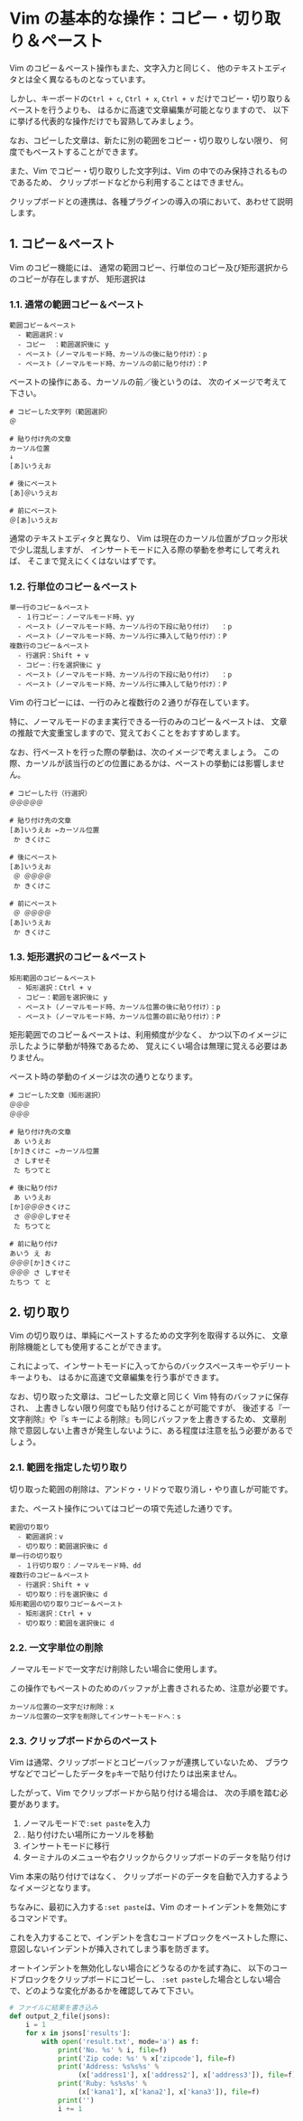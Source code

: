 # Vim の基本的な操作：コピー・切り取り＆ペースト

Vim のコピー＆ペースト操作もまた、文字入力と同じく、
他のテキストエディタとは全く異なるものとなっています。

しかし、キーボードの`Ctrl + c`, `Ctrl + x`, `Ctrl + v`
だけでコピー・切り取り＆ペーストを行うよりも、
はるかに高速で文章編集が可能となりますので、
以下に挙げる代表的な操作だけでも習熟してみましょう。

なお、コピーした文章は、新たに別の範囲をコピー・切り取りしない限り、
何度でもペーストすることができます。

また、Vim でコピー・切り取りした文字列は、Vim の中でのみ保持されるものであるため、
クリップボードなどから利用することはできません。

クリップボードとの連携は、各種プラグインの導入の項において、あわせて説明します。

## 1. コピー＆ペースト

Vim のコピー機能には、
通常の範囲コピー、行単位のコピー及び矩形選択からのコピーが存在しますが、
矩形選択は

### 1.1. 通常の範囲コピー＆ペースト

```text
範囲コピー＆ペースト
  - 範囲選択：v
  - コピー  ：範囲選択後に y
  - ペースト（ノーマルモード時、カーソルの後に貼り付け）：p
  - ペースト（ノーマルモード時、カーソルの前に貼り付け）：P
```

ペーストの操作にある、カーソルの前／後というのは、
次のイメージで考えて下さい。

```text
# コピーした文字列（範囲選択）
＠

# 貼り付け先の文章
カーソル位置
↓
[あ]いうえお

# 後にペースト
[あ]＠いうえお

# 前にペースト
＠[あ]いうえお
```

通常のテキストエディタと異なり、
Vim は現在のカーソル位置がブロック形状で少し混乱しますが、
インサートモードに入る際の挙動を参考にして考えれば、
そこまで覚えにくくはないはずです。

### 1.2. 行単位のコピー＆ペースト

```text
単一行のコピー＆ペースト
  - １行コピー：ノーマルモード時、yy
  - ペースト（ノーマルモード時、カーソル行の下段に貼り付け）  ：p
  - ペースト（ノーマルモード時、カーソル行に挿入して貼り付け）：P
複数行のコピー＆ペースト
  - 行選択：Shift + v
  - コピー：行を選択後に y
  - ペースト（ノーマルモード時、カーソル行の下段に貼り付け）  ：p
  - ペースト（ノーマルモード時、カーソル行に挿入して貼り付け）：P
```

Vim の行コピーには、一行のみと複数行の２通りが存在しています。

特に、ノーマルモードのまま実行できる一行のみのコピー＆ペーストは、
文章の推敲で大変重宝しますので、覚えておくことをおすすめします。

なお、行ペーストを行った際の挙動は、次のイメージで考えましょう。
この際、カーソルが該当行のどの位置にあるかは、ペーストの挙動には影響しません。

```text
# コピーした行（行選択）
＠＠＠＠＠

# 貼り付け先の文章
[あ]いうえお ←カーソル位置
 か きくけこ

# 後にペースト
[あ]いうえお
 ＠ ＠＠＠＠
 か きくけこ

# 前にペースト
 ＠ ＠＠＠＠
[あ]いうえお
 か きくけこ
```

### 1.3. 矩形選択のコピー＆ペースト

```text
矩形範囲のコピー＆ペースト
  - 矩形選択：Ctrl + v
  - コピー：範囲を選択後に y
  - ペースト（ノーマルモード時、カーソル位置の後に貼り付け）：p
  - ペースト（ノーマルモード時、カーソル位置の前に貼り付け）：P
```

矩形範囲でのコピー＆ペーストは、利用頻度が少なく、
かつ以下のイメージに示したように挙動が特殊であるため、
覚えにくい場合は無理に覚える必要はありません。

ペースト時の挙動のイメージは次の通りとなります。

```text
# コピーした文章（矩形選択）
＠＠＠
＠＠＠

# 貼り付け先の文章
 あ いうえお
[か]きくけこ ←カーソル位置
 さ しすせそ
 た ちつてと

# 後に貼り付け
 あ いうえお
[か]＠＠＠きくけこ
 さ ＠＠＠しすせそ
 た ちつてと

# 前に貼り付け
あいう え お
＠＠＠[か]きくけこ
＠＠＠ さ しすせそ
たちつ て と
```

## 2. 切り取り

Vim の切り取りは、単純にペーストするための文字列を取得する以外に、
文章削除機能としても使用することができます。

これによって、インサートモードに入ってからのバックスペースキーやデリートキーよりも、
はるかに高速で文章編集を行う事ができます。

なお、切り取った文章は、コピーした文章と同じく Vim 特有のバッファに保存され、
上書きしない限り何度でも貼り付けることが可能ですが、
後述する『一文字削除』や『s キーによる削除』も同じバッファを上書きするため、
文章削除で意図しない上書きが発生しないように、ある程度は注意を払う必要があるでしょう。

### 2.1. 範囲を指定した切り取り

切り取った範囲の削除は、アンドゥ・リドゥで取り消し・やり直しが可能です。

また、ペースト操作についてはコピーの項で先述した通りです。

```text
範囲切り取り
  - 範囲選択：v
  - 切り取り：範囲選択後に d
単一行の切り取り
  - １行切り取り：ノーマルモード時、dd
複数行のコピー＆ペースト
  - 行選択：Shift + v
  - 切り取り：行を選択後に d
矩形範囲の切り取りコピー＆ペースト
  - 矩形選択：Ctrl + v
  - 切り取り：範囲を選択後に d
```

### 2.2. 一文字単位の削除

ノーマルモードで一文字だけ削除したい場合に使用します。

この操作でもペーストのためのバッファが上書きされるため、注意が必要です。

```text
カーソル位置の一文字だけ削除：x
カーソル位置の一文字を削除してインサートモードへ：s
```

### 2.3. クリップボードからのペースト

Vim は通常、クリップボードとコピーバッファが連携していないため、
ブラウザなどでコピーしたデータを`p`キーで貼り付けたりは出来ません。

したがって、Vim でクリップボードから貼り付ける場合は、
次の手順を踏む必要があります。

1. ノーマルモードで`:set paste`を入力
2. . 貼り付けたい場所にカーソルを移動
3. インサートモードに移行
4. ターミナルのメニューや右クリックからクリップボードのデータを貼り付け

Vim 本来の貼り付けではなく、
クリップボードのデータを自動で入力するようなイメージとなります。

ちなみに、最初に入力する`:set paste`は、Vim のオートインデントを無効にするコマンドです。

これを入力することで、インデントを含むコードブロックをペーストした際に、
意図しないインデントが挿入されてしまう事を防ぎます。

オートインデントを無効化しない場合にどうなるのかを試す為に、
以下のコードブロックをクリップボードにコピーし、
`:set paste`した場合としない場合で、どのような変化があるかを確認してみて下さい。

```python
# ファイルに結果を書き込み
def output_2_file(jsons):
    i = 1
    for x in jsons['results']:
        with open('result.txt', mode='a') as f:
            print('No. %s' % i, file=f)
            print('Zip code: %s' % x['zipcode'], file=f)
            print('Address: %s%s%s' %
                 (x['address1'], x['address2'], x['address3']), file=f)
            print('Ruby: %s%s%s' %
                 (x['kana1'], x['kana2'], x['kana3']), file=f)
            print('')
            i += 1
```
